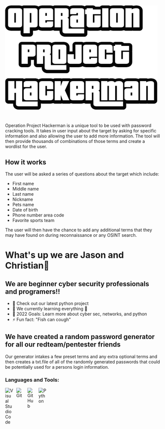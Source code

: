 
![](https://raw.githubusercontent.com/jasonwunder/Operation-Project-Hackerman/main/images/op_hack_man.png)
#
Operation Project Hackerman is a unique tool to be used with password cracking tools. It takes in user input about the target by asking for specific information and also allowing the user to add more information. The tool will then provide thousands of combinations of those terms and create a wordlist for the user.

## How it works
The user will be asked a series of questions about the target which include:
- First name
- Middle name
- Last name
- Nickname
- Pets name
- Date of birth
- Phone number area code
- Favorite sports team

The user will then have the chance to add any additional terms that they may have found on during reconnaissance or any OSINT search.


#


# What's up we are Jason and Christian👋 



## We are beginner cyber security professionals and programers!!

- 🔭 Check out our latest python project
- 🌱 We currently learning everything 🤣
- 🥅 2022 Goals: Learn more about cyber sec, networks, and python
- ⚡ Fun fact: "Fish can cough"

## We have created a random password generator for all our redteam/pentester friends ##
Our generator intakes a few preset terms and any extra optional terms and then creates a txt.file of all of the randomly generated passwords that could be potentially used for a persons login information.


### Languages and Tools:

<img align="left" alt="Visual Studio Code" width="26px" src="https://cdn.jsdelivr.net/gh/devicons/devicon/icons/vscode/vscode-original.svg" style="padding-right:10px;" />

<img align="left" alt="Git" width="26px" src="https://cdn.jsdelivr.net/gh/devicons/devicon/icons/git/git-original.svg" style="padding-right:10px;" />

<img align="left" alt="GitHub" width="26px" src="https://user-images.githubusercontent.com/3369400/139448065-39a229ba-4b06-434b-bc67-616e2ed80c8f.png" style="padding-right:10px;" />

<img align="left" alt="Python" width="26px" src="https://cdn.iconscout.com/icon/free/png-256/python-3521655-2945099.png" style="padding-right:10px;" />
